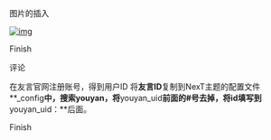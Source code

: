 图片的插入

[![img](http://img4.imgtn.bdimg.com/it/u=2129255272,1886334624&fm=11&gp=0.jpg)](http://image.baidu.com/search/detail?ct=503316480&z=undefined&tn=baiduimagedetail&ipn=d&word=海贼王&step_word=&ie=utf-8&in=&cl=2&lm=-1&st=undefined&hd=undefined&latest=undefined&copyright=undefined&cs=2129255272,1886334624&os=2619448526,4294612036&simid=0,0&pn=50&rn=1&di=144680&ln=1952&fr=&fmq=1585287985390_R&fm=&ic=undefined&s=undefined&se=&sme=&tab=0&width=undefined&height=undefined&face=undefined&is=0,0&istype=0&ist=&jit=&bdtype=11&spn=0&pi=0&gsm=0&objurl=http%3A%2F%2Fimg.qikula.com%2Ffile%2Fimage%2Fpic%2F5a2738672165n3685535332c27.jpg&rpstart=0&rpnum=0&adpicid=0&force=undefined)



Finish

评论

在友言官网注册账号，得到用户ID
将**友言ID**复制到NexT主题的配置文件**_config**中，搜索youyan，将**youyan_uid**前面的#号去掉，将id填写到**youyan_uid：**后面。



Finish 